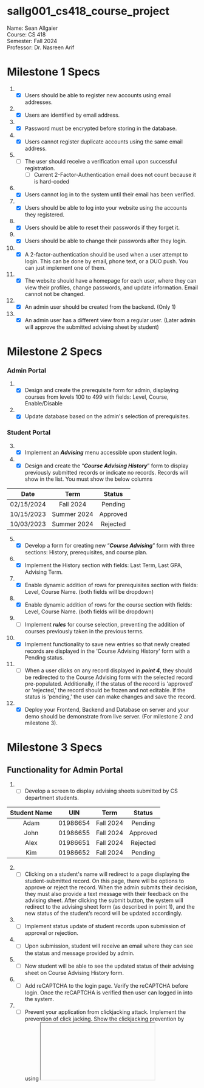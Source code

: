 # sallg001_cs418_course_project

Name: Sean Allgaier  
Course: CS 418  
Semester: Fall 2024  
Professor: Dr. Nasreen Arif

# Milestone 1 Specs
1. - [x] Users should be able to register new accounts using email addresses.
2. - [x] Users are identified by email address.
3. - [x] Password must be encrypted before storing in the database.
4. - [x] Users cannot register duplicate accounts using the same email address.  
5. - [ ] The user should receive a verification email upon successful registration.
     - [ ] Current 2-Factor-Authentication email does not count because it is hard-coded
6. - [x] Users cannot log in to the system until their email has been verified.
7. - [x] Users should be able to log into your website using the accounts they registered.
8. - [x] Users should be able to reset their passwords if they forget it.
9. - [x] Users should be able to change their passwords after they login.
10. - [x] A 2-factor-authentication should be used when a user attempt to login. This can be done by email, phone text, or a DUO push. You can just implement one of them.
11. - [x] The website should have a homepage for each user, where they can view their profiles, change passwords, and update information. Email cannot not be changed.
12. - [x] An admin user should be created from the backend. (Only 1)
13. - [x] An admin user has a different view from a regular user. (Later admin will approve the submitted advising sheet by student)

# Milestone 2 Specs
### Admin Portal
1. - [x] Design and create the prerequisite form for admin, displaying courses from levels 100 to 499 with fields: Level, Course, Enable/Disable
2. - [x] Update database based on the admin's selection of prerequisites.

### Student Portal
3. - [x] Implement an ***Advising*** menu accessible upon student login.
4. - [x] Design and create the “***Course Advising History***” form to display previously submitted records or indicate no records. Records will show in the list. You must show the below columns

<center>

| Date | Term | Status |
| :---: | :---: | :---: |
| 02/15/2024 | Fall 2024 | Pending |
| 10/15/2023 | Summer 2024 | Approved |
| 10/03/2023 | Summer 2024 | Rejected |

</center>

5. - [x] Develop a form for creating new “***Course Advising***” form with three sections: History, prerequisites, and course plan.
6. - [x] Implement the History section with fields: Last Term, Last GPA, Advising Term.
7. - [x] Enable dynamic addition of rows for prerequisites section with fields: Level, Course Name. (both fields will be dropdown)
8. - [x] Enable dynamic addition of rows for the course section with fields: Level, Course Name. (both fields will be dropdown)
9. - [ ] Implement ***rules*** for course selection, preventing the addition of courses previously taken in the previous terms.
10. - [x] Implement functionality to save new entries so that newly created records are displayed in the 'Course Advising History' form with a Pending status.
11. - [ ] When a user clicks on any record displayed in ***point 4***, they should be redirected to the Course Advising form with the selected record pre-populated. Additionally, if the status of the record is 'approved' or 'rejected,' the record should be frozen and not editable. If the status is 'pending,' the user can make changes and save the record.
12. - [x] Deploy your Frontend, Backend and Database on server and your demo should be demonstrate from live server. (For milestone 2 and milestone 3).

# Milestone 3 Specs
## Functionality for Admin Portal
1. - [ ] Develop a screen to display advising sheets submitted by CS department students.
  
<center>

| Student Name | UIN | Term | Status
| :---: | :---: | :---: | :---: |
| Adam | 01986654 | Fall 2024 | Pending |
| John | 01986655 | Fall 2024 | Approved |
| Alex | 01986651 | Fall 2024 | Rejected |
| Kim | 01986652 | Fall 2024 | Pending |
 
</center>

2. - [ ] Clicking on a student's name will redirect to a page displaying the student-submitted record. On
this page, there will be options to approve or reject the record. When the admin submits their
decision, they must also provide a text message with their feedback on the advising sheet. After
clicking the submit button, the system will redirect to the advising sheet form (as described in
point 1), and the new status of the student’s record will be updated accordingly.
3. - [ ] Implement status update of student records upon submission of approval or rejection.
4. - [ ] Upon submission, student will receive an email where they can see the status and message
provided by admin.
5. - [ ] Now student will be able to see the updated status of their advising sheet on Course Advising
History form.
6. - [ ] Add reCAPTCHA to the login page. Verify the reCAPTCHA before login. Once the reCAPTCHA is
verified then user can logged in into the system.
7. - [ ] Prevent your application from clickjacking attack. Implement the prevention of click jacking.
Show the clickjacking prevention by using <iframe> in .html form.
8. - [ ] Add a favicon to the website.
9. - [ ] Add a password rule requiring a mix of capital letters, lowercase letters, special characters, and
numbers (implement regex for all password fields in the application). The password length
should be at least 8 characters.
10. - [ ] Create test cases and execute in your BE application (Create at least 3 test cases).
